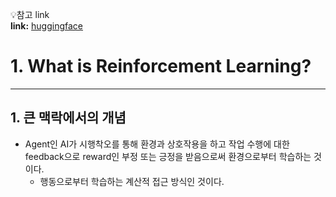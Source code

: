 💡참고 link  
**link:** [huggingface](https://huggingface.co/learn/deep-rl-course/unit1/introduction)

# 1. What is Reinforcement Learning?
---
## 1. 큰 맥락에서의 개념
- Agent인 AI가 시행착오를 통해 환경과 상호작용을 하고 작업 수행에 대한 feedback으로 reward인 부정 또는 긍정을 받음으로써 환경으로부터 학습하는 것이다.
  - 행동으로부터 학습하는 계산적 접근 방식인 것이다.
